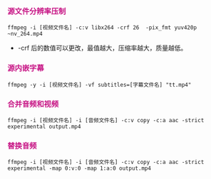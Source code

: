 ### <font color=#C71585> 源文件分辨率压制 </font>
`ffmpeg -i [视频文件名] -c:v libx264 -crf 26  -pix_fmt yuv420p   ~nv_264.mp4`   
* -crf 后的数值可以更改，最值越大，压缩率越大，质量越低。

### <font color=#C71585> 源内嵌字幕 </font>
`ffmpeg -y -i [视频文件名] -vf subtitles=[字幕文件名] "tt.mp4"`

### <font color=#C71585> 合并音频和视频 </font>
`ffmpeg -i [视频文件名] -i [音频文件名] -c:v copy -c:a aac -strict experimental output.mp4`

### <font color=#C71585> 替换音频 </font>
`ffmpeg -i [视频文件名] -i [音频文件名] -c:v copy -c:a aac -strict experimental -map 0:v:0 -map 1:a:0 output.mp4`

